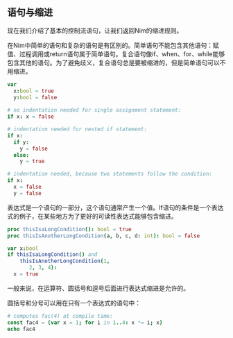 ## 语句与缩进

现在我们介绍了基本的控制流语句，让我们返回Nim的缩进规则。

在Nim中简单的语句和复杂的语句是有区别的。简单语句不能包含其他语句：赋值、过程调用或return语句属于简单语句。复合语句像if、when、for、while能够包含其他的语句。为了避免歧义，复合语句总是要被缩进的，但是简单语句可以不用缩进。
```nim
var 
  x:bool = true
  y:bool = false
  
# no indentation needed for single assignment statement:
if x: x = false

# indentation needed for nested if statement:
if x:
  if y:
    y = false
  else:
    y = true

# indentation needed, because two statements follow the condition:
if x:
  x = false
  y = false
```

表达式是一个语句的一部分，这个语句通常产生一个值。If语句的条件是一个表达式的例子，在某些地方为了更好的可读性表达式能够包含缩进。
```nim
proc thisIsaLongCondition(): bool = true
proc thisIsAnotherLongCondition(a, b, c, d: int): bool = false

var x:bool
if thisIsaLongCondition() and
    thisIsAnotherLongCondition(1,
       2, 3, 4):
  x = true
```
一般来说，在运算符、圆括号和逗号后面进行表达式缩进是允许的。

圆括号和分号可以用在只有一个表达式的语句中：
```nim
# computes fac(4) at compile time:
const fac4 = (var x = 1; for i in 1..4: x *= i; x)
echo fac4
```
